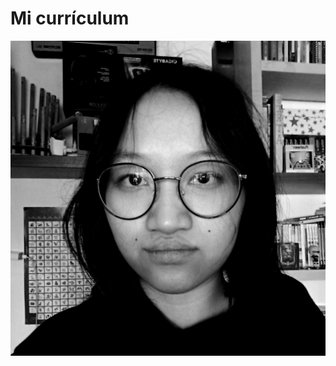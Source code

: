# Mi currículum
![Mi foto de perfil](https://github.com/bmvg1010/bmvg1010.github.io/blob/main/bvallverdu.jpg) 
